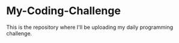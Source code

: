 # My-Coding-Challenge
This is the repository where I'll be uploading my daily programming challenge.
